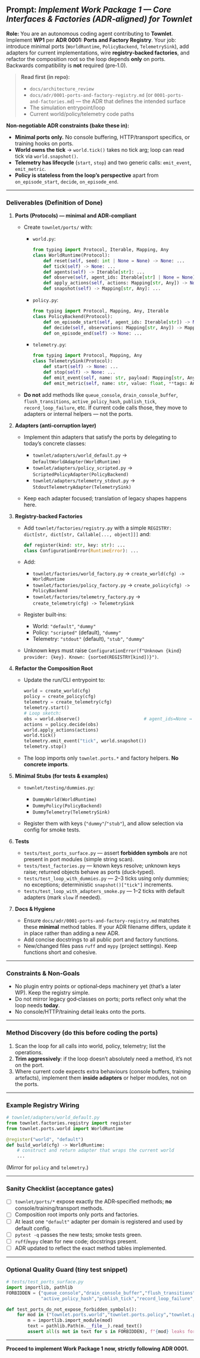 ## Prompt: *Implement Work Package 1 — Core Interfaces & Factories (ADR‑aligned) for Townlet*

**Role:** You are an autonomous coding agent contributing to **Townlet**. Implement **WP1** per **ADR 0001: Ports and Factory Registry**. Your job: introduce minimal ports (`WorldRuntime`, `PolicyBackend`, `TelemetrySink`), add adapters for current implementations, wire **registry‑backed factories**, and refactor the composition root so the loop depends **only** on ports. Backwards compatibility is **not** required (pre‑1.0).

> **Read first (in repo):**
>
> * `docs/architecture_review`
> * `docs/adr/0001-ports-and-factory-registry.md` (or `0001-ports-and-factories.md`) — the ADR that defines the intended surface
> * The simulation entrypoint/loop
> * Current world/policy/telemetry code paths

**Non‑negotiable ADR constraints (bake these in):**

* **Minimal ports only.** No console buffering, HTTP/transport specifics, or training hooks on ports.
* **World owns the tick** → `world.tick()` takes no tick arg; loop can read tick via `world.snapshot()`.
* **Telemetry has lifecycle** (`start`, `stop`) and two generic calls: `emit_event`, `emit_metric`.
* **Policy is stateless from the loop’s perspective** apart from `on_episode_start`, `decide`, `on_episode_end`.

---

### Deliverables (Definition of Done)

1. **Ports (Protocols) — minimal and ADR‑compliant**

   * Create `townlet/ports/` with:

     * `world.py`:

       ```python
       from typing import Protocol, Iterable, Mapping, Any
       class WorldRuntime(Protocol):
           def reset(self, seed: int | None = None) -> None: ...
           def tick(self) -> None: ...
           def agents(self) -> Iterable[str]: ...
           def observe(self, agent_ids: Iterable[str] | None = None) -> Mapping[str, Any]: ...
           def apply_actions(self, actions: Mapping[str, Any]) -> None: ...
           def snapshot(self) -> Mapping[str, Any]: ...
       ```

     * `policy.py`:

       ```python
       from typing import Protocol, Mapping, Any, Iterable
       class PolicyBackend(Protocol):
           def on_episode_start(self, agent_ids: Iterable[str]) -> None: ...
           def decide(self, observations: Mapping[str, Any]) -> Mapping[str, Any]: ...
           def on_episode_end(self) -> None: ...
       ```

     * `telemetry.py`:

       ```python
       from typing import Protocol, Mapping, Any
       class TelemetrySink(Protocol):
           def start(self) -> None: ...
           def stop(self) -> None: ...
           def emit_event(self, name: str, payload: Mapping[str, Any] | None = None) -> None: ...
           def emit_metric(self, name: str, value: float, **tags: Any) -> None: ...
       ```

   * **Do not** add methods like `queue_console`, `drain_console_buffer`, `flush_transitions`, `active_policy_hash`, `publish_tick`, `record_loop_failure`, etc. If current code calls those, they move to adapters or internal helpers — not the ports.

2. **Adapters (anti‑corruption layer)**

   * Implement thin adapters that satisfy the ports by delegating to today’s concrete classes:

     * `townlet/adapters/world_default.py` → `DefaultWorldAdapter(WorldRuntime)`
     * `townlet/adapters/policy_scripted.py` → `ScriptedPolicyAdapter(PolicyBackend)`
     * `townlet/adapters/telemetry_stdout.py` → `StdoutTelemetryAdapter(TelemetrySink)`
   * Keep each adapter focused; translation of legacy shapes happens here.

3. **Registry‑backed Factories**

   * Add `townlet/factories/registry.py` with a simple `REGISTRY: dict[str, dict[str, Callable[..., object]]]` and:

     ```python
     def register(kind: str, key: str): ...
     class ConfigurationError(RuntimeError): ...
     ```

   * Add:

     * `townlet/factories/world_factory.py` → `create_world(cfg) -> WorldRuntime`
     * `townlet/factories/policy_factory.py` → `create_policy(cfg) -> PolicyBackend`
     * `townlet/factories/telemetry_factory.py` → `create_telemetry(cfg) -> TelemetrySink`
   * Register built‑ins:

     * World: `"default"`, `"dummy"`
     * Policy: `"scripted"` (default), `"dummy"`
     * Telemetry: `"stdout"` (default), `"stub"`, `"dummy"`
   * Unknown keys must raise `ConfigurationError(f"Unknown {kind} provider: {key}. Known: {sorted(REGISTRY[kind])}")`.

4. **Refactor the Composition Root**

   * Update the run/CLI entrypoint to:

     ```python
     world = create_world(cfg)
     policy = create_policy(cfg)
     telemetry = create_telemetry(cfg)
     telemetry.start()
     # Loop sketch:
     obs = world.observe()                        # agent_ids=None → all
     actions = policy.decide(obs)
     world.apply_actions(actions)
     world.tick()
     telemetry.emit_event("tick", world.snapshot())
     telemetry.stop()
     ```

   * The loop imports only `townlet.ports.*` and factory helpers. **No concrete imports**.

5. **Minimal Stubs (for tests & examples)**

   * `townlet/testing/dummies.py`:

     * `DummyWorld(WorldRuntime)`
     * `DummyPolicy(PolicyBackend)`
     * `DummyTelemetry(TelemetrySink)`
   * Register them with keys (`"dummy"`/`"stub"`), and allow selection via config for smoke tests.

6. **Tests**

   * `tests/test_ports_surface.py` — assert **forbidden symbols** are not present in port modules (simple string scan).
   * `tests/test_factories.py` — known keys resolve; unknown keys raise; returned objects behave as ports (duck‑typed).
   * `tests/test_loop_with_dummies.py` — 2–3 ticks using only dummies; no exceptions; deterministic `snapshot()["tick"]` increments.
   * `tests/test_loop_with_adapters_smoke.py` — 1–2 ticks with default adapters (mark `slow` if needed).

7. **Docs & Hygiene**

   * Ensure `docs/adr/0001-ports-and-factory-registry.md` matches these **minimal** method tables. If your ADR filename differs, update it in place rather than adding a new ADR.
   * Add concise docstrings to all public port and factory functions.
   * New/changed files pass `ruff` and `mypy` (project settings). Keep functions short and cohesive.

---

### Constraints & Non‑Goals

* No plugin entry points or optional‑deps machinery yet (that’s a later WP). Keep the registry simple.
* Do not mirror legacy god‑classes on ports; ports reflect only what the loop needs **today**.
* No console/HTTP/training detail leaks onto the ports.

---

### Method Discovery (do this before coding the ports)

1. Scan the loop for all calls into world, policy, telemetry; list the operations.
2. **Trim aggressively**: if the loop doesn’t absolutely need a method, it’s not on the port.
3. Where current code expects extra behaviours (console buffers, training artefacts), implement them **inside adapters** or helper modules, not on the ports.

---

### Example Registry Wiring

```python
# townlet/adapters/world_default.py
from townlet.factories.registry import register
from townlet.ports.world import WorldRuntime

@register("world", "default")
def build_world(cfg) -> WorldRuntime:
    # construct and return adapter that wraps the current world
    ...
```

(Mirror for `policy` and `telemetry`.)

---

### Sanity Checklist (acceptance gates)

* [ ] `townlet/ports/*` expose exactly the ADR‑specified methods; **no** console/training/transport methods.
* [ ] Composition root imports only ports and factories.
* [ ] At least one `"default"` adapter per domain is registered and used by default config.
* [ ] `pytest -q` passes the new tests; smoke tests green.
* [ ] `ruff`/`mypy` clean for new code; docstrings present.
* [ ] ADR updated to reflect the exact method tables implemented.

---

### Optional Quality Guard (tiny test snippet)

```python
# tests/test_ports_surface.py
import importlib, pathlib
FORBIDDEN = {"queue_console","drain_console_buffer","flush_transitions",
             "active_policy_hash","publish_tick","record_loop_failure","close"}

def test_ports_do_not_expose_forbidden_symbols():
    for mod in ("townlet.ports.world","townlet.ports.policy","townlet.ports.telemetry"):
        m = importlib.import_module(mod)
        text = pathlib.Path(m.__file__).read_text()
        assert all(s not in text for s in FORBIDDEN), f"{mod} leaks forbidden API"
```

---

**Proceed to implement Work Package 1 now, strictly following ADR 0001.**
